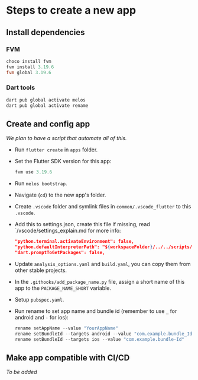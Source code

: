 # Steps to create a new app

## Install dependencies

### FVM

```powershell
choco install fvm
fvm install 3.19.6
fvm global 3.19.6
```

### Dart tools

```powershell
dart pub global activate melos
dart pub global activate rename
```

## Create and config app

_We plan to have a script that automate all of this._

- Run `flutter create` in `apps` folder.
- Set the Flutter SDK version for this app:
  ```powershell
  fvm use 3.19.6
  ```
- Run `melos bootstrap`.
- Navigate (`cd`) to the new app's folder.
- Create `.vscode` folder and symlink files in `common/.vscode_flutter` to this `.vscode`.
- Add this to settings.json, create this file if missing, read `/vscode/settings_explain.md for more info:
  ```json
  "python.terminal.activateEnvironment": false,
  "python.defaultInterpreterPath": "${workspaceFolder}/../../scripts/.venv"
  "dart.promptToGetPackages": false,
  ```
- Update `analysis_options.yaml` and `build.yaml`, you can copy them from other stable projects.
- In the `.githooks/add_package_name.py` file, assign a short name of this app to the `PACKAGE_NAME_SHORT` variable.
- Setup `pubspec.yaml`.
- Run rename to set app name and bundle id (remember to use `_` for android and `-` for ios):

  ```powershell
  rename setAppName --value "YourAppName"
  rename setBundleId --targets android --value "com.example.bundle_Id"
  rename setBundleId --targets ios --value "com.example.bundle-Id"
  ```

## Make app compatible with CI/CD

_To be added_
